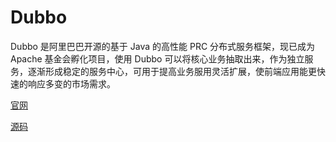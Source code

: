 # Dubbo
Dubbo 是阿里巴巴开源的基于 Java 的高性能 PRC 分布式服务框架，现已成为 Apache 基金会孵化项目，使用 Dubbo 可以将核心业务抽取出来，作为独立服务，逐渐形成稳定的服务中心，可用于提高业务服用灵活扩展，使前端应用能更快速的响应多变的市场需求。

[官网](http://dubbo.apache.org/zh-cn/index.html)

[源码](https://github.com/apache/incubator-dubbo)